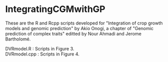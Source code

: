 # IntegratingCGMwithGP

These are the R and Rcpp scripts developed for "Integration of crop growth models and genomic prediction" by Akio Onogi, a chapter of "Genomic prediction of complex traits" editted by Nour Ahmadi and Jerome Bartholomé.

DVRmodel.R    : Scripts in Figure 3.  
DVRmodel.cpp  : Scripts in Figure 4.  

